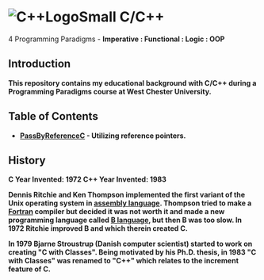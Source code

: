 # ![C++LogoSmall](https://github.com/Spades86/Undergraduate/blob/master/images/C++LogoSmall.png?raw=true) C/C++ 

4 Programming Paradigms - <b>Imperative<b> : Functional : Logic : <b>OOP</b>

## Introduction
This repository contains my educational background with C/C++ during a Programming Paradigms course at West Chester University.

## Table of Contents
* [PassByReferenceC](https://github.com/Spades86/Undergraduate/tree/master/C/PassByReferenceC) - Utilizing reference pointers.
	
## History
C Year Invented: 1972
C++ Year Invented: 1983

Dennis Ritchie and Ken Thompson implemented the first variant of the Unix operating system in [assembly language](https://en.wikipedia.org/wiki/Assembly_language). Thompson tried to make a [Fortran](https://en.wikipedia.org/wiki/Fortran) compiler but decided it was not worth it and made a new programming language called [B language](https://en.wikipedia.org/wiki/B_(programming_language)), but then B was too slow. In 1972 Ritchie improved B and which therein created C.

In 1979 Bjarne Stroustrup (Danish computer scientist) started to work on creating "C with Classes". Being motivated by his Ph.D. thesis, in 1983 "C with Classes" was renamed to "C++" which relates to the increment feature of C.
